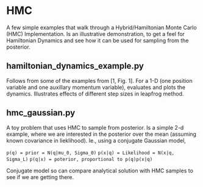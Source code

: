 # HMC

A few simple examples that walk through a Hybrid/Hamiltonian Monte Carlo (HMC) Implementation.
Is an illustrative demonstration, to get a feel for Hamiltonian Dynamics and see how it can be used for sampling from the posterior.

## hamiltonian_dynamics_example.py

Follows from some of the examples from [1, Fig. 1]. For a 1-D (one position variable and one auxillary momentum variable), evaluates and plots the dynamics. Illustrates effects of different step sizes in leapfrog method.

## hmc_gaussian.py

A toy problem that uses HMC to sample from posterior. Is a simple 2-d example, where we are interested in the posterior over the mean (assuming known covariance in lieklihood). Ie., using a conjugate Gaussian model,

```p(q) = prior = N(q|mu_0, Sigma_0)```
```p(x|q) = Likelihood = N(x|q, Sigma_L)```
```p(q|x) = poterior, proportional to p(q)p(x|q)```


Conjugate model so can compare analytical solution with HMC samples to see if we are getting there.
